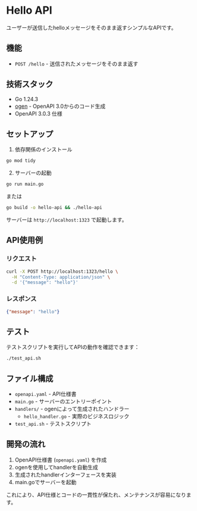 # Hello API

ユーザーが送信したhelloメッセージをそのまま返すシンプルなAPIです。

## 機能

- `POST /hello` - 送信されたメッセージをそのまま返す

## 技術スタック

- Go 1.24.3
- [ogen](https://github.com/ogen-go/ogen) - OpenAPI 3.0からのコード生成
- OpenAPI 3.0.3 仕様

## セットアップ

1. 依存関係のインストール
```bash
go mod tidy
```

2. サーバーの起動
```bash
go run main.go
```

または

```bash
go build -o hello-api && ./hello-api
```

サーバーは `http://localhost:1323` で起動します。

## API使用例

### リクエスト
```bash
curl -X POST http://localhost:1323/hello \
  -H "Content-Type: application/json" \
  -d '{"message": "hello"}'
```

### レスポンス
```json
{"message": "hello"}
```

## テスト

テストスクリプトを実行してAPIの動作を確認できます：

```bash
./test_api.sh
```

## ファイル構成

- `openapi.yaml` - API仕様書
- `main.go` - サーバーのエントリーポイント
- `handlers/` - ogenによって生成されたハンドラー
  - `hello_handler.go` - 実際のビジネスロジック
- `test_api.sh` - テストスクリプト

## 開発の流れ

1. OpenAPI仕様書 (`openapi.yaml`) を作成
2. ogenを使用してhandlerを自動生成
3. 生成されたhandlerインターフェースを実装
4. main.goでサーバーを起動

これにより、API仕様とコードの一貫性が保たれ、メンテナンスが容易になります。
